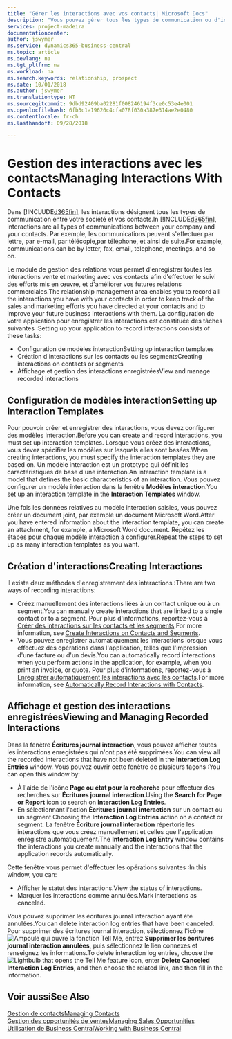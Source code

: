 ```yaml
---
title: "Gérer les interactions avec vos contacts| Microsoft Docs"
description: "Vous pouvez gérer tous les types de communication ou d'interactions entre votre société et vos contacts. Par exemple, une communication par lettre, par téléphone, lors de réunions, etc."
services: project-madeira
documentationcenter: 
author: jswymer
ms.service: dynamics365-business-central
ms.topic: article
ms.devlang: na
ms.tgt_pltfrm: na
ms.workload: na
ms.search.keywords: relationship, prospect
ms.date: 10/01/2018
ms.author: jswymer
ms.translationtype: HT
ms.sourcegitcommit: 9dbd92409ba02281f008246194f3ce0c53e4e001
ms.openlocfilehash: 6fb3c1a19626c4cfa078f030a387e314ae2e0480
ms.contentlocale: fr-ch
ms.lasthandoff: 09/28/2018

---
```

# <a name="managing-interactions-with-contacts"></a><span data-ttu-id="d53ef-103">Gestion des interactions avec les contacts</span><span class="sxs-lookup"><span data-stu-id="d53ef-103">Managing Interactions With Contacts</span></span>
<span data-ttu-id="d53ef-104">Dans [!INCLUDE[d365fin](includes/d365fin_md.md)], les interactions désignent tous les types de communication entre votre société et vos contacts.</span><span class="sxs-lookup"><span data-stu-id="d53ef-104">In [!INCLUDE[d365fin](includes/d365fin_md.md)], interactions are all types of communications between your company and your contacts.</span></span> <span data-ttu-id="d53ef-105">Par exemple, les communications peuvent s'effectuer par lettre, par e-mail, par télécopie,par téléphone, et ainsi de suite.</span><span class="sxs-lookup"><span data-stu-id="d53ef-105">For example, communications can be by letter, fax, email, telephone, meetings, and so on.</span></span>

<span data-ttu-id="d53ef-106">Le module de gestion des relations vous permet d'enregistrer toutes les interactions vente et marketing avec vos contacts afin d'effectuer le suivi des efforts mis en œuvre, et d'améliorer vos futures relations commerciales.</span><span class="sxs-lookup"><span data-stu-id="d53ef-106">The relationship management area enables you to record all the interactions you have with your contacts in order to keep track of the sales and marketing efforts you have directed at your contacts and to improve your future business interactions with them.</span></span> <span data-ttu-id="d53ef-107">La configuration de votre application pour enregistrer les interactions est constituée des tâches suivantes :</span><span class="sxs-lookup"><span data-stu-id="d53ef-107">Setting up your application to record interactions consists of these tasks:</span></span>

* <span data-ttu-id="d53ef-108">Configuration de modèles interaction</span><span class="sxs-lookup"><span data-stu-id="d53ef-108">Setting up interaction templates</span></span>  
* <span data-ttu-id="d53ef-109">Création d'interactions sur les contacts ou les segments</span><span class="sxs-lookup"><span data-stu-id="d53ef-109">Creating interactions on contacts or segments</span></span>  
* <span data-ttu-id="d53ef-110">Affichage et gestion des interactions enregistrées</span><span class="sxs-lookup"><span data-stu-id="d53ef-110">View and manage recorded interactions</span></span>  

##  <a name="setting-up-interaction-templates"></a><span data-ttu-id="d53ef-111">Configuration de modèles interaction</span><span class="sxs-lookup"><span data-stu-id="d53ef-111">Setting up Interaction Templates</span></span>
<span data-ttu-id="d53ef-112">Pour pouvoir créer et enregistrer des interactions, vous devez configurer des modèles interaction.</span><span class="sxs-lookup"><span data-stu-id="d53ef-112">Before you can create and record interactions, you must set up interaction templates.</span></span> <span data-ttu-id="d53ef-113">Lorsque vous créez des interactions, vous devez spécifier les modèles sur lesquels elles sont basées.</span><span class="sxs-lookup"><span data-stu-id="d53ef-113">When creating interactions, you must specify the interaction templates they are based on.</span></span> <span data-ttu-id="d53ef-114">Un modèle interaction est un prototype qui définit les caractéristiques de base d'une interaction.</span><span class="sxs-lookup"><span data-stu-id="d53ef-114">An interaction template is a model that defines the basic characteristics of an interaction.</span></span>
<span data-ttu-id="d53ef-115">Vous pouvez configurer un modèle interaction dans la fenêtre **Modèles interaction**.</span><span class="sxs-lookup"><span data-stu-id="d53ef-115">You set up an interaction template in the **Interaction Templates** window.</span></span>

<span data-ttu-id="d53ef-116">Une fois les données relatives au modèle interaction saisies, vous pouvez créer un document joint, par exemple un document Microsoft Word.</span><span class="sxs-lookup"><span data-stu-id="d53ef-116">After you have entered information about the interaction template, you can create an attachment, for example, a Microsoft Word document.</span></span> <span data-ttu-id="d53ef-117">Répétez les étapes pour chaque modèle interaction à configurer.</span><span class="sxs-lookup"><span data-stu-id="d53ef-117">Repeat the steps to set up as many interaction templates as you want.</span></span>  

## <a name="creating-interactions"></a><span data-ttu-id="d53ef-118">Création d'interactions</span><span class="sxs-lookup"><span data-stu-id="d53ef-118">Creating Interactions</span></span>
<span data-ttu-id="d53ef-119">Il existe deux méthodes d'enregistrement des interactions :</span><span class="sxs-lookup"><span data-stu-id="d53ef-119">There are two ways of recording interactions:</span></span>

* <span data-ttu-id="d53ef-120">Créez manuellement des interactions liées à un contact unique ou à un segment.</span><span class="sxs-lookup"><span data-stu-id="d53ef-120">You can manually create interactions that are linked to a single contact or to a segment.</span></span> <span data-ttu-id="d53ef-121">Pour plus d'informations, reportez-vous à [Créer des interactions sur les contacts et les segments](marketing-how-create-interactions.md).</span><span class="sxs-lookup"><span data-stu-id="d53ef-121">For more information, see [Create Interactions on Contacts and Segments](marketing-how-create-interactions.md).</span></span>  
* <span data-ttu-id="d53ef-122">Vous pouvez enregistrer automatiquement les interactions lorsque vous effectuez des opérations dans l'application, telles que l'impression d'une facture ou d'un devis.</span><span class="sxs-lookup"><span data-stu-id="d53ef-122">You can automatically record interactions when you perform actions in the application, for example, when you print an invoice, or quote.</span></span> <span data-ttu-id="d53ef-123">Pour plus d'informations, reportez-vous à [Enregistrer automatiquement les interactions avec les contacts](marketing-auto-record-interactions.md).</span><span class="sxs-lookup"><span data-stu-id="d53ef-123">For more information, see [Automatically Record Interactions with Contacts](marketing-auto-record-interactions.md).</span></span>

## <a name="viewing-and-managing-recorded-interactions"></a><span data-ttu-id="d53ef-124">Affichage et gestion des interactions enregistrées</span><span class="sxs-lookup"><span data-stu-id="d53ef-124">Viewing and Managing Recorded Interactions</span></span>
<span data-ttu-id="d53ef-125">Dans la fenêtre **Écritures journal interaction**, vous pouvez afficher toutes les interactions enregistrées qui n'ont pas été supprimées.</span><span class="sxs-lookup"><span data-stu-id="d53ef-125">You can view all the recorded interactions that have not been deleted in the **Interaction Log Entries** window.</span></span> <span data-ttu-id="d53ef-126">Vous pouvez ouvrir cette fenêtre de plusieurs façons :</span><span class="sxs-lookup"><span data-stu-id="d53ef-126">You can open this window by:</span></span>

* <span data-ttu-id="d53ef-127">À l'aide de l'icône **Page ou état pour la recherche** pour effectuer des recherches sur **Écritures journal interaction**.</span><span class="sxs-lookup"><span data-stu-id="d53ef-127">Using the **Search for Page or Report** icon to search on **Interaction Log Entries**.</span></span>
* <span data-ttu-id="d53ef-128">En sélectionnant l'action **Écritures journal interaction** sur un contact ou un segment.</span><span class="sxs-lookup"><span data-stu-id="d53ef-128">Choosing the **Interaction Log Entries** action on a contact or segment.</span></span>
  <span data-ttu-id="d53ef-129">La fenêtre **Écriture journal interaction** répertorie les interactions que vous créez manuellement et celles que l'application enregistre automatiquement.</span><span class="sxs-lookup"><span data-stu-id="d53ef-129">The **Interaction Log Entry** window contains the interactions you create manually and the interactions that the application records automatically.</span></span>

<span data-ttu-id="d53ef-130">Cette fenêtre vous permet d'effectuer les opérations suivantes :</span><span class="sxs-lookup"><span data-stu-id="d53ef-130">In this window, you can:</span></span>

* <span data-ttu-id="d53ef-131">Afficher le statut des interactions.</span><span class="sxs-lookup"><span data-stu-id="d53ef-131">View the status of interactions.</span></span>
* <span data-ttu-id="d53ef-132">Marquer les interactions comme annulées.</span><span class="sxs-lookup"><span data-stu-id="d53ef-132">Mark interactions as canceled.</span></span>

<span data-ttu-id="d53ef-133">Vous pouvez supprimer les écritures journal interaction ayant été annulées.</span><span class="sxs-lookup"><span data-stu-id="d53ef-133">You can delete interaction log entries that have been canceled.</span></span> <span data-ttu-id="d53ef-134">Pour supprimer des écritures journal interaction, sélectionnez l'icône ![Ampoule qui ouvre la fonction Tell Me](media/ui-search/search_small.png "Dites-moi ce que vous voulez faire"), entrez **Supprimer les écritures journal interaction annulées**, puis sélectionnez le lien connexes et renseignez les informations.</span><span class="sxs-lookup"><span data-stu-id="d53ef-134">To delete interaction log entries, choose the ![Lightbulb that opens the Tell Me feature](media/ui-search/search_small.png "Tell me what you want to do") icon, enter **Delete Canceled Interaction Log Entries**, and then choose the related link, and then fill in the information.</span></span>

## <a name="see-also"></a><span data-ttu-id="d53ef-135">Voir aussi</span><span class="sxs-lookup"><span data-stu-id="d53ef-135">See Also</span></span>
[<span data-ttu-id="d53ef-136">Gestion de contacts</span><span class="sxs-lookup"><span data-stu-id="d53ef-136">Managing Contacts</span></span>](marketing-contacts.md)  
[<span data-ttu-id="d53ef-137">Gestion des opportunités de ventes</span><span class="sxs-lookup"><span data-stu-id="d53ef-137">Managing Sales Opportunities</span></span>](marketing-manage-sales-opportunities.md)  
[<span data-ttu-id="d53ef-138">Utilisation de Business Central</span><span class="sxs-lookup"><span data-stu-id="d53ef-138">Working with Business Central</span></span>](ui-work-product.md)  

